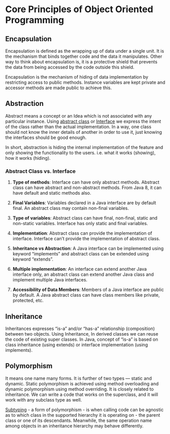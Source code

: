 # Core Principles of Object Oriented Programming

## Encapsulation
Encapsulation is defined as the wrapping up of data under a single unit. It is the mechanism that binds together code and the data it manipulates. Other way to think about encapsulation is, it is a protective shield that prevents the data from being accessed by the code outside this shield.  

Encapsulation is the mechanism of hiding of data implementation by restricting access to public methods. Instance variables are kept private and accessor methods are made public to achieve this.

## Abstraction
Abstract means a concept or an Idea which is not associated with any particular instance. Using [abstract class](https://www.geeksforgeeks.org/abstract-classes-in-java/) or [Interface](https://www.geeksforgeeks.org/interfaces-in-java/) we express the intent of the class rather than the actual implementation. In a way, one class should not know the inner details of another in order to use it, just knowing the interfaces should be good enough.  

In short, abstraction is hiding the internal implementation of the feature and only showing the functionality to the users. i.e. what it works (showing), how it works (hiding). 

### Abstract Class vs. Interface 
1. **Type of methods**: Interface can have only abstract methods. Abstract class can have abstract and non-abstract methods. From Java 8, it can have default and static methods also.

2. **Final Variables**: Variables declared in a Java interface are by default final. An abstract class may contain non-final variables.

3. **Type of variables**: Abstract class can have final, non-final, static and non-static variables. Interface has only static and final variables.

4. **Implementation**: Abstract class can provide the implementation of interface. Interface can’t provide the implementation of abstract class.

5. **Inheritance vs Abstraction**: A Java interface can be implemented using keyword “implements” and abstract class can be extended using keyword “extends”.

6. **Multiple implementation**: An interface can extend another Java interface only, an abstract class can extend another Java class and implement multiple Java interfaces.

7. **Accessibility of Data Members**: Members of a Java interface are public by default. A Java abstract class can have class members like private, protected, etc.

## Inheritance
Inheritances expresses “is-a” and/or “has-a” relationship (composition) between two objects. Using Inheritance, In derived classes we can reuse the code of existing super classes. In Java, concept of “is-a” is based on class inheritance (using extends) or interface implementation (using implements).

## Polymorphism
It means one name many forms. It is further of two types — static and dynamic. Static polymorphism is achieved using method overloading and dynamic polymorphism using method overriding. It is closely related to inheritance. We can write a code that works on the superclass, and it will work with any subclass type as well.  

[Subtyping](https://en.wikipedia.org/wiki/Subtyping) - a form of polymorphism - is when calling code can be agnostic as to which class in the supported hierarchy it is operating on - the parent class or one of its descendants. Meanwhile, the same operation name among objects in an inheritance hierarchy may behave differently.